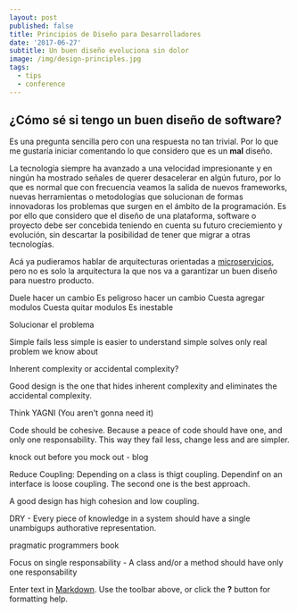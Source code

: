 ```yaml
---
layout: post
published: false
title: Principios de Diseño para Desarrolladores
date: '2017-06-27'
subtitle: Un buen diseño evoluciona sin dolor
image: /img/design-principles.jpg
tags:
  - tips
  - conference
---
```

## ¿Cómo sé si tengo un buen diseño de software?

Es una pregunta sencilla pero con una respuesta no tan trivial. Por lo que me gustaría iniciar comentando lo que considero que es un **mal** diseño.

La tecnología siempre ha avanzado a una velocidad impresionante y en ningún ha mostrado señales de querer desacelerar en algún futuro, por lo que es normal que con frecuencia veamos la salida de nuevos frameworks, nuevas herramientas o metodologías que solucionan de formas innovadoras los problemas que surgen en el ámbito de la programación. Es por ello que considero que el diseño de una plataforma, software o proyecto debe ser concebida teniendo en cuenta su futuro creciemiento y evolución, sin descartar la posibilidad de tener que migrar a otras tecnologías.

Acá ya pudieramos hablar de arquitecturas orientadas a [microservicios](https://martinfowler.com/articles/microservices.html), pero no es solo la arquitectura la que nos va a garantizar un buen diseño para nuestro producto.

Duele hacer un cambio
Es peligroso hacer un cambio
Cuesta agregar modulos
Cuesta quitar modulos
Es inestable


Solucionar el problema 

Simple fails less
simple is easier to understand
simple solves only real problem we know about

Inherent complexity or accidental complexity?

Good design is the one that hides inherent complexity and eliminates the accidental complexity.

Think YAGNI (You aren't gonna need it)

Code should be cohesive. Because a peace of code should have one, and only one responsability. This way they fail less, change less and are simpler.

knock out before you mock out - blog

Reduce Coupling: Depending on a class is thigt coupling. Dependinf on an interface is loose coupling. The second one is the best approach. 

A good design has high cohesion and low coupling.

DRY - Every piece of knowledge in a system should have a single unambigups authorative representation.

pragmatic programmers book

Focus on single responsability - A class and/or a method should have only one responsability

Enter text in [Markdown](http://daringfireball.net/projects/markdown/). Use the toolbar above, or click the **?** button for formatting help.
